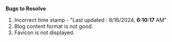 **Bugs to Resolve**

1. Incorrect time stamp - "Last updated : 8/16/2024, **6:10:17** AM"
2. Blog content format is not good.
3. Favicon is not displayed.
